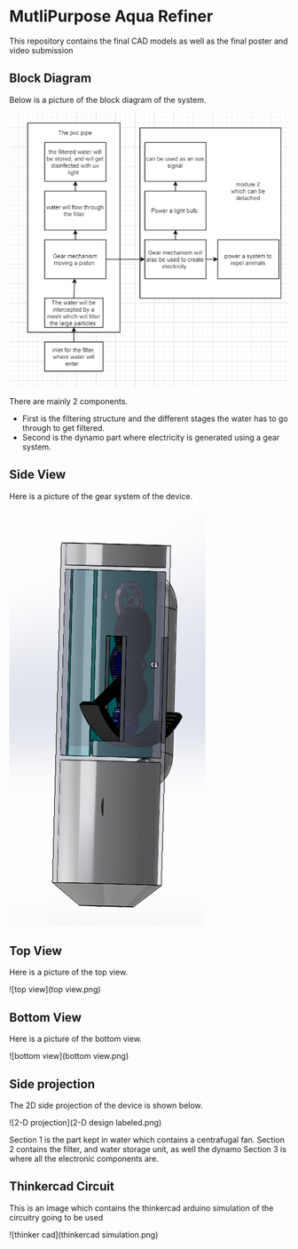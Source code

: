 # MutliPurpose Aqua Refiner
This repository contains the final CAD models as well as the final poster and video submission

## Block Diagram
Below is a picture of the block diagram of the system.

![block diagram](block_diagram.png)

There are mainly 2 components. 
- First is the filtering structure and the different stages the water has to go through to get filtered.
- Second is the dynamo part where electricity is generated using a gear system.

## Side View
Here is a picture of the gear system of the device.

![gear system](gear_system.png)

## Top View
Here is a picture of the top view.

![top view](top view.png)

## Bottom View 
Here is a picture of the bottom view.

![bottom view](bottom view.png)

## Side projection
The 2D side projection of the device is shown below.

![2-D projection](2-D design labeled.png)

Section 1 is the part kept in water which contains a centrafugal fan.
Section 2 contains the filter, and water storage unit, as well the dynamo 
Section 3 is where all the electronic components are.

## Thinkercad Circuit 
This is an image which contains the thinkercad arduino simulation of the circuitry going to be used

![thinker cad](thinkercad simulation.png)
